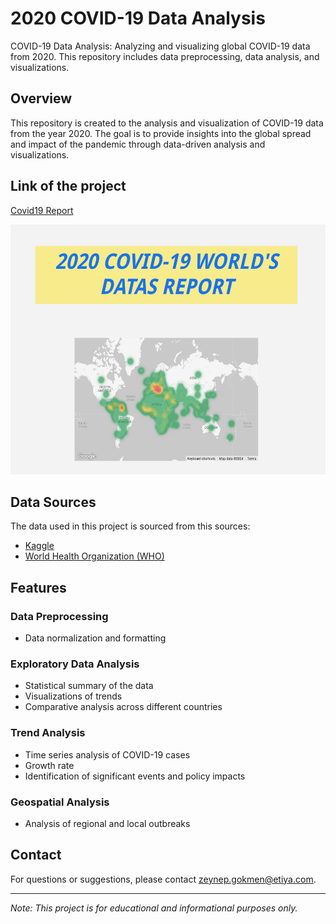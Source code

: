 # 2020 COVID-19 Data Analysis
COVID-19 Data Analysis: Analyzing and visualizing global COVID-19 data from 2020. This repository includes data preprocessing, data analysis, and visualizations.
## Overview
This repository is created to the analysis and visualization of COVID-19 data from the year 2020. The goal is to provide insights into the global spread and impact of the pandemic through data-driven analysis and visualizations.
## Link of the project
[Covid19 Report](https://lookerstudio.google.com/s/rZAggHjSedM)

<img src="COVID19-REPORT.png" width="600" height="400" />

## Data Sources
The data used in this project is sourced from this sources:
- [Kaggle](https://www.kaggle.com/datasets/imdevskp/corona-virus-report)
- [World Health Organization (WHO)](https://data.who.int/dashboards/covid19/cases)
  
## Features
### Data Preprocessing
- Data normalization and formatting

### Exploratory Data Analysis
- Statistical summary of the data
- Visualizations of trends
- Comparative analysis across different countries

### Trend Analysis
- Time series analysis of COVID-19 cases
- Growth rate
- Identification of significant events and policy impacts

### Geospatial Analysis
- Analysis of regional and local outbreaks
  
## Contact
For questions or suggestions, please contact [zeynep.gokmen@etiya.com](mailto:zeynep.gokmen@etiya.com).

---

*Note: This project is for educational and informational purposes only.*
